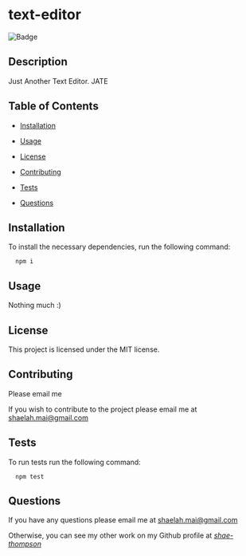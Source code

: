 # text-editor
  
  ![Badge](https://img.shields.io/badge/License-MIT-blue.svg)
  
  ## Description

  Just Another Text Editor. JATE

  ## Table of Contents

  * [Installation](#installation)

  * [Usage](#usage)
  
  * [License](#license)
  
  * [Contributing](#contributing)
  
  * [Tests](#tests)
  
  * [Questions](#questions)
  
  ## Installation

  To install the necessary dependencies, run the following command:
  
      npm i

  ## Usage
  
  Nothing much :)

  ## License
  
  This project is licensed under the MIT license.

  ## Contributing

  Please email me    

  If you wish to contribute to the project please email me at shaelah.mai@gmail.com

  ## Tests
  To run tests run the following command:

      npm test

  ## Questions
  
  If you have any questions please email me at <shaelah.mai@gmail.com>

  Otherwise, you can see my other work on my Github profile at *[shae-thompson](https://github.com/shae-thompson)*
